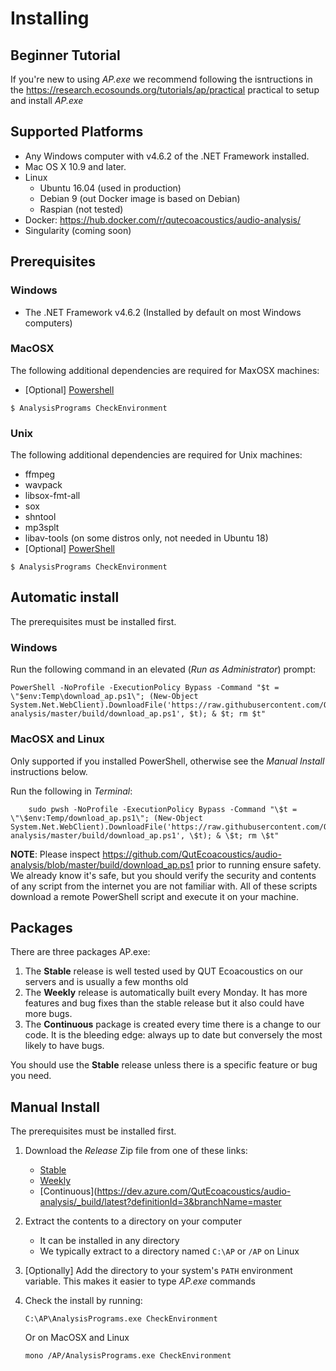 # Installing

## Beginner Tutorial

If you're new to using _AP.exe_ we recommend following the isntructions
in the <https://research.ecosounds.org/tutorials/ap/practical> practical
to setup and install _AP.exe_

## Supported Platforms

- Any Windows computer with v4.6.2 of the .NET Framework installed.
- Mac OS X 10.9 and later.
- Linux
    - Ubuntu 16.04 (used in production)
    - Debian 9 (out Docker image is based on Debian)
    - Raspian (not tested)
- Docker: <https://hub.docker.com/r/qutecoacoustics/audio-analysis/>
- Singularity (coming soon)


## Prerequisites

### Windows

- The .NET Framework v4.6.2 (Installed by default on most Windows computers)

### MacOSX

The following additional dependencies are required for MaxOSX machines:

- [Optional] [Powershell](https://docs.microsoft.com/en-us/powershell/scripting/setup/installing-powershell-core-on-macos?view=powershell-6)



```
$ AnalysisPrograms CheckEnvironment
```


### Unix

The following additional dependencies are required for Unix machines:

- ffmpeg
- wavpack
- libsox-fmt-all
- sox
- shntool
- mp3splt
- libav-tools (on some distros only, not needed in Ubuntu 18)
- [Optional] [PowerShell](https://docs.microsoft.com/en-us/powershell/scripting/setup/installing-powershell-core-on-linux?view=powershell-6)


```
$ AnalysisPrograms CheckEnvironment
```

## Automatic install

The prerequisites must be installed first.

### Windows

Run the following command in an elevated (_Run as Administrator_) prompt:

```
PowerShell -NoProfile -ExecutionPolicy Bypass -Command "$t = \"$env:Temp\download_ap.ps1\"; (New-Object System.Net.WebClient).DownloadFile('https://raw.githubusercontent.com/QutEcoacoustics/audio-analysis/master/build/download_ap.ps1', $t); & $t; rm $t"
```

### MacOSX and Linux

Only supported if you installed PowerShell, otherwise see the _Manual Install_ 
instructions below.  

Run the following in _Terminal_:

```
    sudo pwsh -NoProfile -ExecutionPolicy Bypass -Command "\$t = \"\$env:Temp/download_ap.ps1\"; (New-Object System.Net.WebClient).DownloadFile('https://raw.githubusercontent.com/QutEcoacoustics/audio-analysis/master/build/download_ap.ps1', \$t); & \$t; rm \$t"
```

**NOTE**: Please inspect
https://github.com/QutEcoacoustics/audio-analysis/blob/master/build/download_ap.ps1
prior to running ensure safety. We already know it's safe, but you should verify
the security and contents of any script from the internet you are not familiar
with. All of these scripts download a remote PowerShell script and execute it on
your machine.

## Packages

There are three packages AP.exe:

1. The **Stable** release is well tested used by QUT Ecoacoustics on our servers
    and is usually a few months old
2. The **Weekly** release is automatically built every Monday. It has more
    features and bug fixes than the stable release but it also could have more
    bugs.
3. The **Continuous** package is created every time there is a change to our
    code. It is the bleeding edge:  always up to date but conversely the most
    likely to have bugs.

You should use the **Stable** release unless there is a specific feature or bug
you need.

## Manual Install

The prerequisites must be installed first.

1. Download the _Release_ Zip file from one of these links:
    - [Stable](https://github.com/QutEcoacoustics/audio-analysis/releases/latest)
    - [Weekly](https://github.com/QutEcoacoustics/audio-analysis/releases)
    - [Continuous](https://dev.azure.com/QutEcoacoustics/audio-analysis/_build/latest?definitionId=3&branchName=master
1. Extract the contents to a directory on your computer
    - It can be installed in any directory
    - We typically extract to a directory named `C:\AP` or `/AP` on Linux
1. [Optionally] Add the directory to your system's `PATH` environment variable. 
This makes it easier to type _AP.exe_ commands
1. Check the install by running:

    ```
    C:\AP\AnalysisPrograms.exe CheckEnvironment
    ```
    Or on MacOSX and Linux

    ```
    mono /AP/AnalysisPrograms.exe CheckEnvironment
    ```








